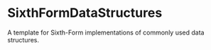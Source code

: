 # SixthFormDataStructures
A template for Sixth-Form implementations of commonly used data structures.
